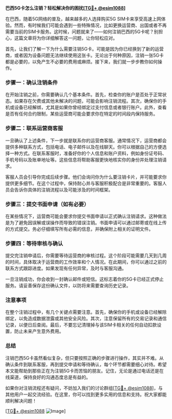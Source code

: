 **巴西5G卡怎么注销？轻松解决你的困扰[[TG💪+ @esim1088](https://t.me/s/esim1088)]**

在巴西，随着5G网络的普及，越来越多的人选择购买5G SIM卡来享受高速上网体验。然而，有时候我们可能会遇到一些特殊情况，比如更换运营商、出国或者不再需要当前的SIM卡服务。这时候，问题就来了——如何注销巴西的5G卡呢？别担心，这篇文章将为你详细解答这一问题，让你轻松应对。

首先，让我们了解一下为什么需要注销5G卡。可能是因为你已经换到了新的运营商，或者因为设备问题无法继续使用这张卡。无论出于何种原因，注销一张5G卡都是必要的，以免产生不必要的费用或麻烦。接下来，我们就一步步教你如何操作。

### 步骤一：确认注销条件

在开始注销之前，你需要确认几个基本条件。首先，检查你的账户是否处于正常状态。如果存在欠费或其他未解决的问题，可能会影响注销流程。其次，确保你的手机或设备已经解绑，尤其是如果你曾经绑定过支付信息或者银行账户。此外，查看是否有任何合约限制，某些运营商可能会要求你在特定的时间段内保持服务。

### 步骤二：联系运营商客服

一旦确认了上述条件，下一步就是联系你的运营商客服。通常情况下，运营商都会提供多种联系方式，包括电话、电子邮件以及在线聊天。你可以根据自己的方便选择一种方式。在联系客服时，准备好你的个人信息和账户资料，例如身份证号码、手机号码以及账单地址等。这些信息将帮助客服更快地核实你的身份并处理注销请求。

客服人员会引导你完成后续步骤。他们会询问你为什么要注销卡片，并可能要求你提供更多细节。在这个过程中，保持耐心并与客服积极配合是非常重要的。客服人员会告诉你具体的注销流程以及可能涉及的时间框架。

### 步骤三：提交书面申请（如有必要）

在某些情况下，运营商可能会要求你提交书面申请以正式确认注销请求。这种做法是为了避免因误解或误操作而导致的错误注销。书面申请可以通过邮寄或在线上传的方式提交。务必仔细填写所有必需的信息，并确保附上相关的证明文件。

### 步骤四：等待审核与确认

提交完注销申请后，你需要等待运营商的审核过程。这个阶段可能需要几天到几周的时间，具体取决于运营商的工作效率和个人情况。在此期间，你可以通过之前的联系方式跟踪进度。如果发现有任何异常，及时与客服沟通。

一旦注销成功，你会收到一封确认邮件或短信。这标志着你的5G卡已经正式停止服务。请妥善保存这份确认文件，以防将来需要查询历史记录。

### 注意事项

在整个注销过程中，有几个关键点需要注意。首先，确保你的手机或设备已经解除绑定，以免造成数据泄露或其他安全风险。其次，注意保留所有的交易记录和通信记录，以便日后查阅。最后，不要忘记清理掉与该SIM卡相关的任何自动扣款设置，防止未来产生意外费用。

### 总结

注销巴西5G卡虽然看似复杂，但只要按照正确的步骤进行操作，其实并不难。从确认条件到联系客服，再到提交申请和等待确认，每个环节都需要细心对待。希望本文能帮助到那些正在为注销5G卡而苦恼的朋友。记住，无论是通过电话还是在线渠道，保持良好的沟通态度总是有益的。

如果你对注销流程还有疑问，不妨加入我们的讨论群组[[TG💪+ @esim1088](https://t.me/s/esim1088)]，与其他用户一起交流经验。在这里，你可以找到更多实用的信息和支持。祝大家都能顺利解决问题！

[[TG💪+ @esim1088](https://t.me/s/esim1088) ![Image](https://i.postimg.cc/4NQfJmqS/Snipaste-2025-05-13-00-14-12.png)]